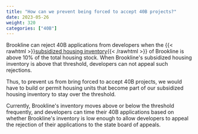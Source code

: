 ```yaml
---
title: "How can we prevent being forced to accept 40B projects?"
date: 2023-05-26
weight: 320
categories: ["40B"]
---
```

Brookline can reject 40B applications from developers when the {{< rawhtml >}}<a href="https://www.mass.gov/service-details/subsidized-housing-inventory-shi" target="_new">subsidized housing inventory</a>{{< /rawhtml >}} of Brookline is above 10% of the total housing stock. When Brookline's subsidized housing inventory is above that threshold, developers can not appeal such rejections.

Thus, to prevent us from bring forced to accept 40B projects, we would have to build or permit housing units that become part of our subsidized housing inventory to stay over the threshold.

Currently, Brookline's inventory moves above or below the threshold frequently, and developers can time their 40B applications based on whether Brookline's inventory is low enough to allow developers to appeal the rejection of their applications to the state board of appeals.